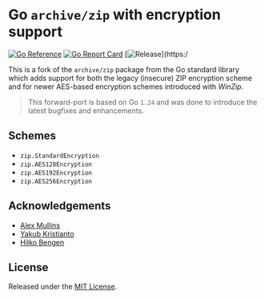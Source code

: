 # Go `archive/zip` with encryption support

[![Go Reference](https://pkg.go.dev/badge/github.com/hiforensics/zip.svg)](https://pkg.go.dev/github.com/hiforensics/zip)
[![Go Report Card](https://goreportcard.com/badge/github.com/hiforensics/zip?style=flat-square)](https://goreportcard.com/report/github.com/hiforensics/zip)
[![Release](https://img.shields.io/github/release/hiforensics/zip.svg?style=flat-square)](https:/

This is a fork of the `archive/zip` package from the Go standard library which adds support for both the legacy (insecure) ZIP encryption scheme and for newer AES-based encryption schemes introduced with *WinZip*.

> This forward-port is based on Go `1.24` and was done to introduce the latest bugfixes and enhancements.

## Schemes
* `zip.StandardEncryption`
* `zip.AES128Encryption`
* `zip.AES192Encryption`
* `zip.AES256Encryption`

## Acknowledgements
* [Alex Mullins](https://github.com/alexmullins/zip)
* [Yakub Kristianto](https://github.com/yeka/zip)
* [Hilko Bengen](https://github.com/hillu/go-archive-zip-crypto)

## License
Released under the [MIT License](LICENSE.md).